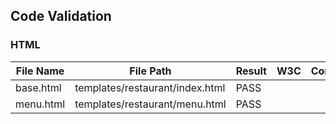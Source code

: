 ## Code Validation

### HTML
| File Name | File Path | Result | W3C | Comments |
|--|--|--|--|--|
| base.html | templates/restaurant/index.html | PASS |
| menu.html | templates/restaurant/menu.html | PASS |